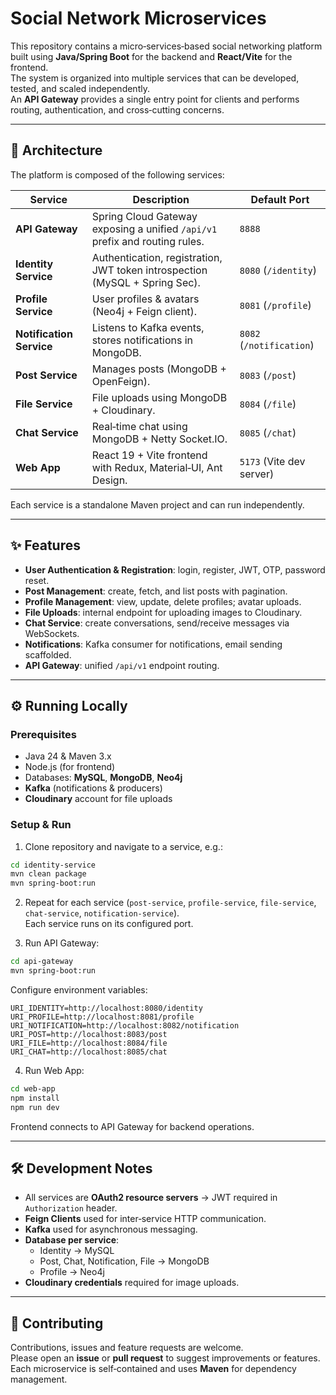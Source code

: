 # Social Network Microservices

This repository contains a micro‑services‑based social networking platform built using **Java/Spring Boot** for the backend and **React/Vite** for the frontend.  
The system is organized into multiple services that can be developed, tested, and scaled independently.  
An **API Gateway** provides a single entry point for clients and performs routing, authentication, and cross‑cutting concerns.

---

## 🚀 Architecture

The platform is composed of the following services:

| Service             | Description                                                                 | Default Port |
|---------------------|-----------------------------------------------------------------------------|--------------|
| **API Gateway**     | Spring Cloud Gateway exposing a unified `/api/v1` prefix and routing rules. | `8888`       |
| **Identity Service**| Authentication, registration, JWT token introspection (MySQL + Spring Sec). | `8080` (`/identity`) |
| **Profile Service** | User profiles & avatars (Neo4j + Feign client).                             | `8081` (`/profile`) |
| **Notification Service** | Listens to Kafka events, stores notifications in MongoDB.             | `8082` (`/notification`) |
| **Post Service**    | Manages posts (MongoDB + OpenFeign).                                        | `8083` (`/post`) |
| **File Service**    | File uploads using MongoDB + Cloudinary.                                    | `8084` (`/file`) |
| **Chat Service**    | Real‑time chat using MongoDB + Netty Socket.IO.                             | `8085` (`/chat`) |
| **Web App**         | React 19 + Vite frontend with Redux, Material‑UI, Ant Design.               | `5173` (Vite dev server) |

Each service is a standalone Maven project and can run independently.

---

## ✨ Features

- **User Authentication & Registration**: login, register, JWT, OTP, password reset.  
- **Post Management**: create, fetch, and list posts with pagination.  
- **Profile Management**: view, update, delete profiles; avatar uploads.  
- **File Uploads**: internal endpoint for uploading images to Cloudinary.  
- **Chat Service**: create conversations, send/receive messages via WebSockets.  
- **Notifications**: Kafka consumer for notifications, email sending scaffolded.  
- **API Gateway**: unified `/api/v1` endpoint routing.  

---

## ⚙️ Running Locally

### Prerequisites
- Java 24 & Maven 3.x  
- Node.js (for frontend)  
- Databases: **MySQL**, **MongoDB**, **Neo4j**  
- **Kafka** (notifications & producers)  
- **Cloudinary** account for file uploads  

### Setup & Run

1. Clone repository and navigate to a service, e.g.:

```bash
cd identity-service
mvn clean package
mvn spring-boot:run
```

2. Repeat for each service (`post-service`, `profile-service`, `file-service`, `chat-service`, `notification-service`).  
   Each service runs on its configured port.

3. Run API Gateway:

```bash
cd api-gateway
mvn spring-boot:run
```

   Configure environment variables:
   ```env
   URI_IDENTITY=http://localhost:8080/identity
   URI_PROFILE=http://localhost:8081/profile
   URI_NOTIFICATION=http://localhost:8082/notification
   URI_POST=http://localhost:8083/post
   URI_FILE=http://localhost:8084/file
   URI_CHAT=http://localhost:8085/chat
   ```

4. Run Web App:

```bash
cd web-app
npm install
npm run dev
```

Frontend connects to API Gateway for backend operations.

---

## 🛠 Development Notes

- All services are **OAuth2 resource servers** → JWT required in `Authorization` header.  
- **Feign Clients** used for inter‑service HTTP communication.  
- **Kafka** used for asynchronous messaging.  
- **Database per service**:  
  - Identity → MySQL  
  - Post, Chat, Notification, File → MongoDB  
  - Profile → Neo4j  
- **Cloudinary credentials** required for image uploads.

---

## 🤝 Contributing

Contributions, issues and feature requests are welcome.  
Please open an **issue** or **pull request** to suggest improvements or features.  
Each microservice is self‑contained and uses **Maven** for dependency management.
